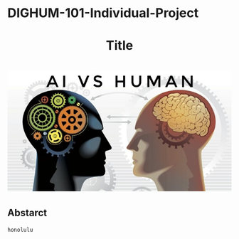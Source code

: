 # DIGHUM-101-Individual-Project

<h1 align="center">
    Title
<h1/>

<p align="center">
  <img src="./Img/aiVsHuman.jpeg" />
</p>
    
## Abstarct
    honolulu

